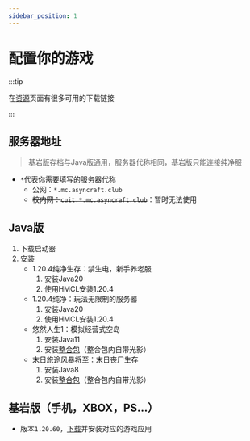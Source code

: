 ```yaml
---
sidebar_position: 1
---
```


# 配置你的游戏

:::tip
  
在[资源](/docs/资源/)页面有很多可用的下载链接  

:::

## 服务器地址

>基岩版存档与Java版通用，服务器代称相同，基岩版只能连接纯净服

+ `*`代表你需要填写的服务器代称
  + 公网：`*.mc.asyncraft.club`
  + ~~校内网：`cuit.*.mc.asyncraft.club`~~：暂时无法使用

## Java版

1. 下载启动器
2. 安装
   + 1.20.4纯净生存：禁生电，新手养老服
     1. 安装Java20
     2. 使用HMCL安装1.20.4
   + 1.20.4纯净：玩法无限制的服务器
     1. 安装Java20
     2. 使用HMCL安装1.20.4
   + 悠然人生1：模拟经营式空岛
     1. 安装Java11
     2. 安装[整合包](/docs/资源)（整合包内自带光影）
   + 末日旅途风暴将至：末日丧尸生存
     1. 安装Java8
     2. 安装[整合包](/docs/资源)（整合包内自带光影）

## 基岩版（手机，XBOX，PS...）

+ 版本`1.20.60`，[下载](/docs/资源)并安装对应的游戏应用
